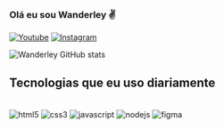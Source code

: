 ### Olá eu sou Wanderley ✌️

[![Youtube](https://img.shields.io/badge/YouTube-FF0000?style=for-the-badge&logo=youtube&logoColor=white)](https://youtube.com/@jdkzin)
[![Instagram](https://img.shields.io/badge/Instagram-E4405F?style=for-the-badge&logo=instagram&logoColor=white)](https://instagram.com/https.wander_)


![Wanderley GitHub stats](https://github-readme-stats.vercel.app/api?username=wanderlleyalbuquerque&show_icons=true&theme=synthwave)

## Tecnologias que eu uso diariamente

<div style="display: inline_block"><br/>
 <img align="center"alt="html5" src="https://img.shields.io/badge/HTML5-E34F26?style=for-the-badge&logo=html5&logoColor=white" />
 <img align="center"alt="css3" src="https://img.shields.io/badge/CSS3-1572B6?style=for-the-badge&logo=css3&logoColor=white" />
 <img align="center"alt="javascript" src="https://img.shields.io/badge/JavaScript-F7DF1E?style=for-the-badge&logo=javascript&logoColor=black" />
 <img align="center"alt="nodejs" src="https://img.shields.io/badge/Node.js-43853D?style=for-the-badge&logo=node.js&logoColor=white" />
 <img align="center"alt="figma" src="	https://img.shields.io/badge/Figma-F24E1E?style=for-the-badge&logo=figma&logoColor=white">
 
</div>

